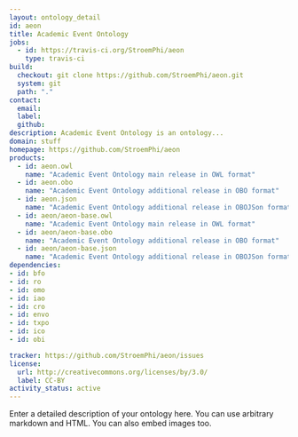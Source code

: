 ```yaml
---
layout: ontology_detail
id: aeon
title: Academic Event Ontology
jobs:
  - id: https://travis-ci.org/StroemPhi/aeon
    type: travis-ci
build:
  checkout: git clone https://github.com/StroemPhi/aeon.git
  system: git
  path: "."
contact:
  email: 
  label: 
  github: 
description: Academic Event Ontology is an ontology...
domain: stuff
homepage: https://github.com/StroemPhi/aeon
products:
  - id: aeon.owl
    name: "Academic Event Ontology main release in OWL format"
  - id: aeon.obo
    name: "Academic Event Ontology additional release in OBO format"
  - id: aeon.json
    name: "Academic Event Ontology additional release in OBOJSon format"
  - id: aeon/aeon-base.owl
    name: "Academic Event Ontology main release in OWL format"
  - id: aeon/aeon-base.obo
    name: "Academic Event Ontology additional release in OBO format"
  - id: aeon/aeon-base.json
    name: "Academic Event Ontology additional release in OBOJSon format"
dependencies:
- id: bfo
- id: ro
- id: omo
- id: iao
- id: cro
- id: envo
- id: txpo
- id: ico
- id: obi

tracker: https://github.com/StroemPhi/aeon/issues
license:
  url: http://creativecommons.org/licenses/by/3.0/
  label: CC-BY
activity_status: active
---
```


Enter a detailed description of your ontology here. You can use arbitrary markdown and HTML.
You can also embed images too.

